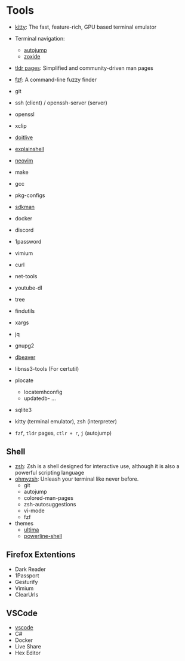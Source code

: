 # Tools

- [kitty](https://sw.kovidgoyal.net/kitty/): The fast, feature-rich, GPU based terminal emulator
- Terminal navigation:
  - [autojump](https://github.com/wting/autojump)
  - [zoxide](https://github.com/ajeetdsouza/zoxide)
- [tldr pages](https://tldr.sh/): Simplified and community-driven man pages
- [fzf](https://github.com/junegunn/fzf): A command-line fuzzy finder

- git
- ssh (client) / openssh-server (server)
- openssl
- xclip
- [doitlive](https://doitlive.readthedocs.io/en/stable/)
- [explainshell](https://explainshell.com/)
- [neovim](https://neovim.io/)
- make
- gcc
- pkg-configs
- [sdkman](https://sdkman.io/install)
- docker
- discord
- 1password
- vimium
- curl
- net-tools
- youtube-dl
- tree
- findutils
- xargs
- jq
- gnupg2

- [dbeaver](https://dbeaver.io/download/)
- libnss3-tools (For certutil)
- plocate
  - locatemhconfig
  - updatedb- ...

- sqlite3

- kitty (terminal emulator), zsh (interpreter)

- `fzf`, `tldr` pages, `ctlr + r`, `j` (autojump)

## Shell

- [zsh](https://www.zsh.org/): Zsh is a shell designed for interactive use, although it is also a powerful scripting language
- [ohmyzsh](https://ohmyz.sh/): Unleash your terminal like  never before.
  - git
  - autojump
  - colored-man-pages
  - zsh-autosuggestions
  - vi-mode
  - fzf
- themes
  - [ultima](https://github.com/egorlem/ultima.zsh-theme)
  - [powerline-shell](https://github.com/b-ryan/powerline-shell)

## Firefox Extentions

- Dark Reader
- 1Passport
- Gesturify
- Vimium
- ClearUrls

## VSCode

- [vscode](https://code.visualstudio.com/docs/?dv=linux64_deb)
- C#
- Docker
- Live Share
- Hex Editor
